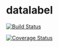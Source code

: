 # datalabel

[![Build Status](https://travis-ci.org/Rovholo/datalabel.svg?branch=master)](https://travis-ci.org/Rovholo/datalabel)


[![Coverage Status](https://coveralls.io/repos/github/Rovholo/datalabel/badge.svg)](https://coveralls.io/github/Rovholo/datalabel)
